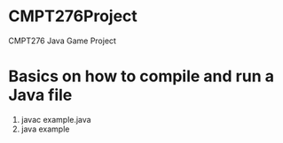 # CMPT276Project
CMPT276 Java Game Project

# Basics on how to compile and run a Java file
1. javac example.java
2. java example
